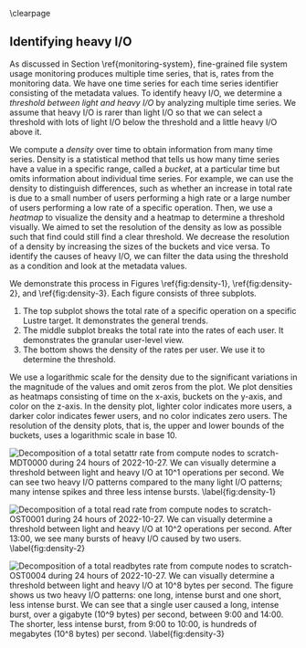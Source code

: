 \clearpage

## Identifying heavy I/O
<!-- TODO: add motivation, repeat what is in the Section -->
As discussed in Section \ref{monitoring-system}, fine-grained file system usage monitoring produces multiple time series, that is, rates from the monitoring data.
We have one time series for each time series identifier consisting of the metadata values.
To identify heavy I/O, we determine a *threshold between light and heavy I/O* by analyzing multiple time series.
We assume that heavy I/O is rarer than light I/O so that we can select a threshold with lots of light I/O below the threshold and a little heavy I/O above it.

We compute a *density* over time to obtain information from many time series.
Density is a statistical method that tells us how many time series have a value in a specific range, called a *bucket*, at a particular time but omits information about individual time series.
For example, we can use the density to distinguish differences, such as whether an increase in total rate is due to a small number of users performing a high rate or a large number of users performing a low rate of a specific operation.
Then, we use a *heatmap* to visualize the density and a heatmap to determine a threshold visually.
We aimed to set the resolution of the density as low as possible such that find could still find a clear threshold.
We decrease the resolution of a density by increasing the sizes of the buckets and vice versa.
To identify the causes of heavy I/O, we can filter the data using the threshold as a condition and look at the metadata values.

We demonstrate this process in Figures \ref{fig:density-1}, \ref{fig:density-2}, and \ref{fig:density-3}.
Each figure consists of three subplots.

1) The top subplot shows the total rate of a specific operation on a specific Lustre target.
It demonstrates the general trends.
2) The middle subplot breaks the total rate into the rates of each user.
It demonstrates the granular user-level view.
3) The bottom shows the density of the rates per user.
We use it to determine the threshold.

We use a logarithmic scale for the density due to the significant variations in the magnitude of the values and omit zeros from the plot.
We plot densities as heatmaps consisting of time on the x-axis, buckets on the y-axis, and color on the z-axis.
In the density plot, lighter color indicates more users, a darker color indicates fewer users, and no color indicates zero users.
The resolution of the density plots, that is, the upper and lower bounds of the buckets, uses a logarithmic scale in base $10.$

<!-- General idea behind the data analysis -->
<!-- TODO: generally the method work as follows ... -->
<!--
A simple method for identifying heavy I/O from the data of a specific operation is to start from a lower resolution, high-level view, then select a subset of the data based on the view and increase the resolution on the subset, and repeat.
Here is an example of the process:
First, we select an operation and the initial data, such as the data for the `write` operation from compute nodes to a specific OST.
Then, we compute a density with a chosen resolution of the total rate over a chosen categorical value.
For example, we can choose the user ID as the categorical value and set the density resolution to exponentially increasing bucket size.
Next, we inspect the density plot, determine a time range and value threshold, and then filter the data using these values.
Finally, we either repeat the process by choosing a different categorical value and resolution or stop if we have identified the causes of heavy I/O.
-->

<!--
We can also see general usage trends.
The base load mostly stays the same, although a few more users perform read operations from around 7.00 to 17.00 UTC, corresponding to daytime in Finland (10.00 to 20.00).
We can perform a similar analysis based on job ID or node name.
-->

![
Decomposition of a total `setattr` rate from compute nodes to `scratch-MDT0000` during 24 hours of 2022-10-27.
We can visually determine a threshold between light and heavy I/O at $10^1$ operations per second.
We can see two heavy I/O patterns compared to the many light I/O patterns; many intense spikes and three less intense bursts.
\label{fig:density-1}
](figures/2022-10-27_mdt0000_compute_setattr.svg)

![
Decomposition of a total `read` rate from compute nodes to `scratch-OST0001` during 24 hours of 2022-10-27.
We can visually determine a threshold between light and heavy I/O at $10^2$ operations per second.
After 13:00, we see many bursts of heavy I/O caused by two users.
\label{fig:density-2}
](figures/2022-10-27_ost0001_compute_read.svg)

![
Decomposition of a total `readbytes` rate from compute nodes to `scratch-OST0004` during 24 hours of 2022-10-27.
We can visually determine a threshold between light and heavy I/O at $10^8$ bytes per second.
The figure shows us two heavy I/O patterns: one long, intense burst and one short, less intense burst.
We can see that a single user caused a long, intense burst, over a gigabyte ($10^9$ bytes) per second, between 9:00 and 14:00.
The shorter, less intense burst, from 9:00 to 10:00, is hundreds of megabytes ($10^8$ bytes) per second.
\label{fig:density-3}
](figures/2022-10-27_ost0004_compute_readbytes.svg)

